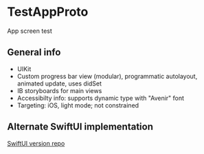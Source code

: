 # TestAppProto
App screen test

## General info
- UIKit
- Custom progress bar view (modular), programmatic autolayout, animated update, uses didSet
- IB storyboards for main views
- Accessibilty info: supports dynamic type with "Avenir" font
- Targeting: iOS, light mode; not constrained

## Alternate SwiftUI implementation
[SwiftUI version repo](https://github.com/dpitts00/TestAppSwiftUI)
